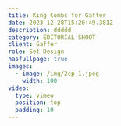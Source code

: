 ```yaml
---
title: King Combs for Gaffer
date: 2023-12-28T15:20:49.381Z
description: ddddd
category: EDITORIAL SHOOT
client: Gaffer
role: Set Design
hasfullpage: true
images:
  - image: /img/2cp_1.jpeg
    width: 100
video:
  type: vimeo
  position: top
  padding: 10
---
```


